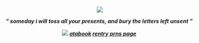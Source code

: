 <h5><p align="center"> <img src="https://komarev.com/ghpvc/?username=sepulchres"> </a>

<p align="center">  ” someday i will toss all your         presents, and bury the letters left unsent ” ‏
</div>

<div align="center">
<div align="center">

<p align="center">

![](https://files.catbox.moe/rr0r9f.jpg)     [atabook](https://forest.atabook.org) [rentry](https://rentry.co/bonehunter) [prns page](https://en.pronouns.page/@041423/) ‏ 

<p align="center">


